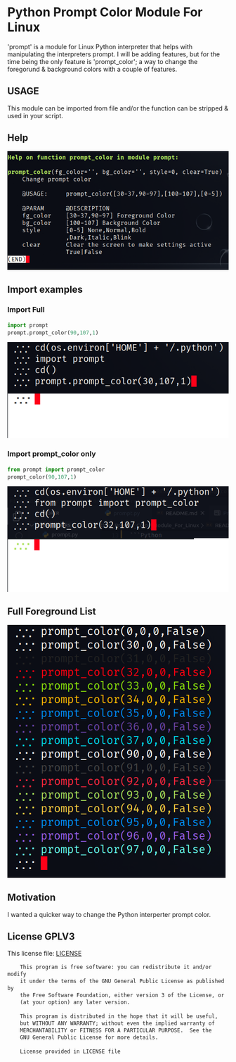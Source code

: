 # Python Prompt Color Module For Linux

'prompt' is a module for Linux Python interpreter that helps with manipulating the interpreters prompt. I will be adding features, but for the time being the only feature is 'prompt_color'&#59; a way to change the foregorund &amp; background colors with a couple of features.

## USAGE

This module can be imported from file and/or the function can be stripped &amp; used in your script.

## Help

![alt text](images/pyprompt_help.png "help(prompt_command)")

## Import examples

### Import Full

```Python
import prompt
prompt.prompt_color(90,107,1)
```

![alt text](images/pypromptA.png "Example A")

### Import prompt_color only

```Python
from prompt import prompt_color
prompt_color(90,107,1)
```

![alt text](images/pypromptB.png "Example B")

## Full Foreground List

![alt text](images/pyprompt_full_fg.png "Foreground Examples")

## Motivation

I wanted a quicker way to change the Python interperter prompt color.

## License GPLV3

This license file: [LICENSE](LICENSE "GPLV3 License File")

```LICENSE
    This program is free software: you can redistribute it and/or modify
    it under the terms of the GNU General Public License as published by
    the Free Software Foundation, either version 3 of the License, or
    (at your option) any later version.

    This program is distributed in the hope that it will be useful,
    but WITHOUT ANY WARRANTY; without even the implied warranty of
    MERCHANTABILITY or FITNESS FOR A PARTICULAR PURPOSE.  See the
    GNU General Public License for more details.

    License provided in LICENSE file
